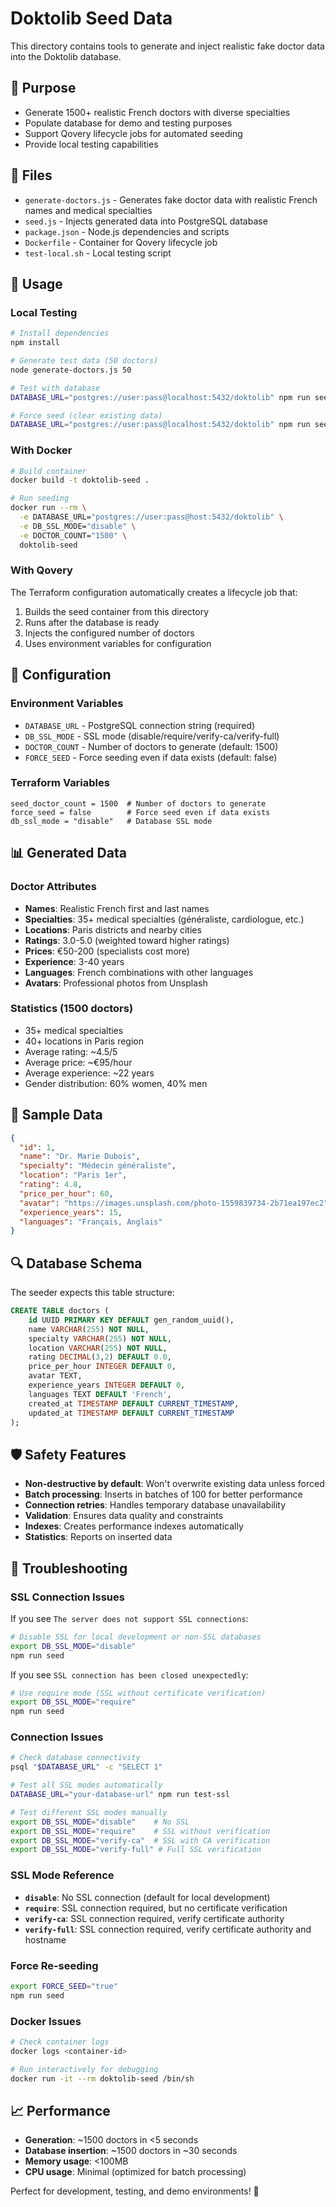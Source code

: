 # Doktolib Seed Data

This directory contains tools to generate and inject realistic fake doctor data into the Doktolib database.

## 🎯 Purpose

- Generate 1500+ realistic French doctors with diverse specialties
- Populate database for demo and testing purposes
- Support Qovery lifecycle jobs for automated seeding
- Provide local testing capabilities

## 📁 Files

- `generate-doctors.js` - Generates fake doctor data with realistic French names and medical specialties
- `seed.js` - Injects generated data into PostgreSQL database
- `package.json` - Node.js dependencies and scripts
- `Dockerfile` - Container for Qovery lifecycle job
- `test-local.sh` - Local testing script

## 🚀 Usage

### Local Testing

```bash
# Install dependencies
npm install

# Generate test data (50 doctors)
node generate-doctors.js 50

# Test with database
DATABASE_URL="postgres://user:pass@localhost:5432/doktolib" npm run seed

# Force seed (clear existing data)
DATABASE_URL="postgres://user:pass@localhost:5432/doktolib" npm run seed-force
```

### With Docker

```bash
# Build container
docker build -t doktolib-seed .

# Run seeding
docker run --rm \
  -e DATABASE_URL="postgres://user:pass@host:5432/doktolib" \
  -e DB_SSL_MODE="disable" \
  -e DOCTOR_COUNT="1500" \
  doktolib-seed
```

### With Qovery

The Terraform configuration automatically creates a lifecycle job that:
1. Builds the seed container from this directory
2. Runs after the database is ready
3. Injects the configured number of doctors
4. Uses environment variables for configuration

## 🔧 Configuration

### Environment Variables

- `DATABASE_URL` - PostgreSQL connection string (required)
- `DB_SSL_MODE` - SSL mode (disable/require/verify-ca/verify-full)
- `DOCTOR_COUNT` - Number of doctors to generate (default: 1500)
- `FORCE_SEED` - Force seeding even if data exists (default: false)

### Terraform Variables

```hcl
seed_doctor_count = 1500  # Number of doctors to generate
force_seed = false        # Force seed even if data exists
db_ssl_mode = "disable"   # Database SSL mode
```

## 📊 Generated Data

### Doctor Attributes
- **Names**: Realistic French first and last names
- **Specialties**: 35+ medical specialties (généraliste, cardiologue, etc.)
- **Locations**: Paris districts and nearby cities
- **Ratings**: 3.0-5.0 (weighted toward higher ratings)
- **Prices**: €50-200 (specialists cost more)
- **Experience**: 3-40 years
- **Languages**: French combinations with other languages
- **Avatars**: Professional photos from Unsplash

### Statistics (1500 doctors)
- 35+ medical specialties
- 40+ locations in Paris region
- Average rating: ~4.5/5
- Average price: ~€95/hour
- Average experience: ~22 years
- Gender distribution: 60% women, 40% men

## 🧪 Sample Data

```json
{
  "id": 1,
  "name": "Dr. Marie Dubois",
  "specialty": "Médecin généraliste",
  "location": "Paris 1er",
  "rating": 4.8,
  "price_per_hour": 60,
  "avatar": "https://images.unsplash.com/photo-1559839734-2b71ea197ec2",
  "experience_years": 15,
  "languages": "Français, Anglais"
}
```

## 🔍 Database Schema

The seeder expects this table structure:

```sql
CREATE TABLE doctors (
    id UUID PRIMARY KEY DEFAULT gen_random_uuid(),
    name VARCHAR(255) NOT NULL,
    specialty VARCHAR(255) NOT NULL,
    location VARCHAR(255) NOT NULL,
    rating DECIMAL(3,2) DEFAULT 0.0,
    price_per_hour INTEGER DEFAULT 0,
    avatar TEXT,
    experience_years INTEGER DEFAULT 0,
    languages TEXT DEFAULT 'French',
    created_at TIMESTAMP DEFAULT CURRENT_TIMESTAMP,
    updated_at TIMESTAMP DEFAULT CURRENT_TIMESTAMP
);
```

## 🛡️ Safety Features

- **Non-destructive by default**: Won't overwrite existing data unless forced
- **Batch processing**: Inserts in batches of 100 for better performance
- **Connection retries**: Handles temporary database unavailability
- **Validation**: Ensures data quality and constraints
- **Indexes**: Creates performance indexes automatically
- **Statistics**: Reports on inserted data

## 🚨 Troubleshooting

### SSL Connection Issues

If you see `The server does not support SSL connections`:
```bash
# Disable SSL for local development or non-SSL databases
export DB_SSL_MODE="disable"
npm run seed
```

If you see `SSL connection has been closed unexpectedly`:
```bash
# Use require mode (SSL without certificate verification)
export DB_SSL_MODE="require"
npm run seed
```

### Connection Issues
```bash
# Check database connectivity
psql "$DATABASE_URL" -c "SELECT 1"

# Test all SSL modes automatically
DATABASE_URL="your-database-url" npm run test-ssl

# Test different SSL modes manually
export DB_SSL_MODE="disable"    # No SSL
export DB_SSL_MODE="require"    # SSL without verification
export DB_SSL_MODE="verify-ca"  # SSL with CA verification
export DB_SSL_MODE="verify-full" # Full SSL verification
```

### SSL Mode Reference
- **`disable`**: No SSL connection (default for local development)
- **`require`**: SSL connection required, but no certificate verification
- **`verify-ca`**: SSL connection required, verify certificate authority
- **`verify-full`**: SSL connection required, verify certificate authority and hostname

### Force Re-seeding
```bash
export FORCE_SEED="true"
npm run seed
```

### Docker Issues
```bash
# Check container logs
docker logs <container-id>

# Run interactively for debugging
docker run -it --rm doktolib-seed /bin/sh
```

## 📈 Performance

- **Generation**: ~1500 doctors in <5 seconds
- **Database insertion**: ~1500 doctors in ~30 seconds
- **Memory usage**: <100MB
- **CPU usage**: Minimal (optimized for batch processing)

Perfect for development, testing, and demo environments! 🎉